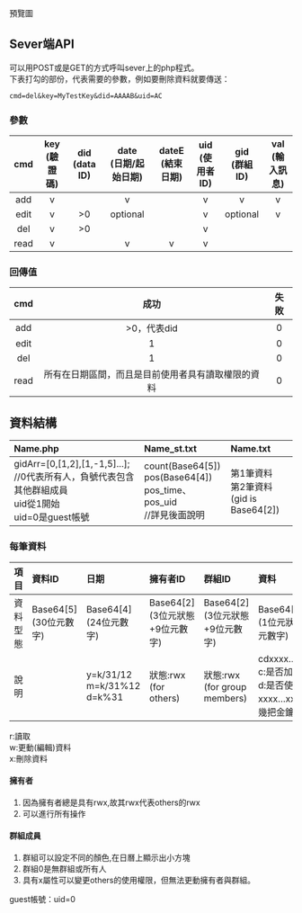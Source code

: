 預覽圖
## Sever端API
可以用POST或是GET的方式呼叫sever上的php程式。  
下表打勾的部份，代表需要的參數，例如要刪除資料就要傳送：

	cmd=del&key=MyTestKey&did=AAAAB&uid=AC

### 參數

|cmd|key<br>(驗證碼)|did<br>(data ID)|date<br>(日期/起始日期)|dateE<br>(結束日期)|uid<br>(使用者ID)|gid<br>(群組ID)|val<br>(輸入訊息)|
|:-----:|:-----:|:-----:|:-------:|:-----:|:-----:|:------:|:-----:|
|  add  |   v   |       |   v     |       |   v   |   v    |   v   |
|  edit |   v   |  >0   | optional|       |   v   |optional|   v   |
|  del  |   v   |  >0   |         |       |   v   |        |       |
|  read |   v   |       |   v     |   v   |   v   |        |       |

### 回傳值

|cmd|成功|失敗|
|:-----:|:-----:|:-----:|
|  add  |   >0，代表did   |   0    |
|  edit |   1   |  0   |
|  del  |   1   |  0   |
|  read |   所有在日期區間，而且是目前使用者具有讀取權限的資料   |  0     |

## 資料結構

|Name.php|Name_st.txt|Name.txt|
|:-----|:-----|:-----|
|gidArr=\[0,\[1,2\],\[1,-1,5\]...\]; //0代表所有人，負號代表包含其他群組成員<br>uid從1開始<br>uid=0是guest帳號|count(Base64\[5\])<br>pos(Base64\[4\])<br>pos_time、pos_uid<br>\/\/詳見後面說明|第1筆資料<br>第2筆資料<br>(gid is Base64\[2\])|

### 每筆資料

| 項目 | 資料ID | 日期 | 擁有者ID | 群組ID | 資料 |
|:-----|:-----|:-----|:-----|:-----|:-----|
| 資料型態 | Base64\[5\]<br>(30位元數字) | Base64\[4\]<br>(24位元數字) | Base64\[2\]<br>(3位元狀態+9位元數字) | Base64\[2\]<br>(3位元狀態+9位元數字) | Base64\[4\]+Datas<br>(1位元狀態+23位元數字) |
| 說明 |  | y=k/31/12<br>m=k/31%12<br>d=k%31 | 狀態:rwx<br>(for others) | 狀態:rwx<br>(for group members) | cdxxxx…xxx<br>c:是否加密<br>d:是否使用密碼<br>xxxx…xxx:使用第幾把金鑰 |

r:讀取  
w:更動(編輯)資料  
x:刪除資料

#### 擁有者
1. 因為擁有者總是具有rwx,故其rwx代表others的rwx
2. 可以進行所有操作

#### 群組成員
1. 群組可以設定不同的顏色,在日曆上顯示出小方塊
2. 群組0是無群組或所有人
3. 具有x屬性可以變更others的使用權限，但無法更動擁有者與群組。

guest帳號：uid=0
